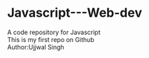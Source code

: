 # Javascript---Web-dev
A code repository for Javascript
<br>
This is my first repo on Github
<br>
Author:Ujjwal Singh
